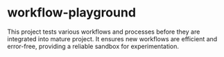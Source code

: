 # workflow-playground

This project tests various workflows and processes before they are integrated into mature project. It ensures new workflows are efficient and error-free, providing a reliable sandbox for experimentation.
